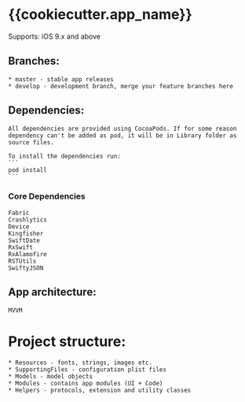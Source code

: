 # {{cookiecutter.app_name}}

Supports: iOS 9.x and above

## Branches:

    * master - stable app releases
    * develop - development branch, merge your feature branches here

## Dependencies:

    All dependencies are provided using CocoaPods. If for some reason dependency can't be added as pod, it will be in Library folder as source files.

    To install the dependencies run:
    ```
    pod install
    ```

### Core Dependencies

    Fabric
    Crashlytics
    Device
    Kingfisher
    SwiftDate
    RxSwift
    RxAlamofire
    RSTUtils
    SwiftyJSON

## App architecture:

    MVVM

# Project structure:

    * Resources - fonts, strings, images etc.
    * SupportingFiles - configuration plist files
    * Models - model objects
    * Modules - contains app modules (UI + Code)
    * Helpers - protocols, extension and utility classes
